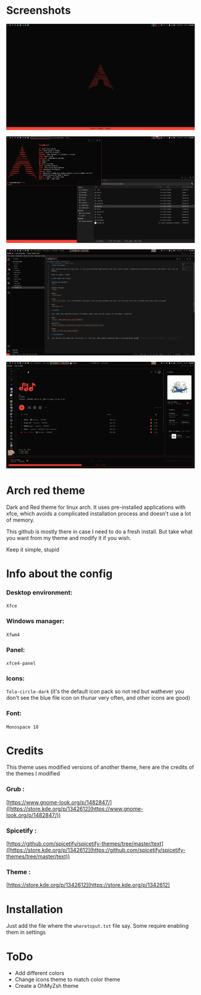 # Screenshots

![screenshot](screenshots/screenshot_01.png)

![screenshot](screenshots/screenshot_02.png)

![screenshot](screenshots/screenshot_03.png)

![screenshot](screenshots/screenshot_04.png)

# Arch red theme

Dark and Red theme for linux arch. It uses pre-installed applications with xfce, which avoids a complicated installation process and doesn't use a lot of memory.

This github is mostly there in case I need to do a fresh install. But take what you want from my theme and modify it if you wish.

Keep it simple, stupid

# Info about the config

### Desktop environment:
`Xfce`

### Windows manager:
`Xfwm4`

### Panel:
`xfce4-panel`

### Icons:
`Tela-circle-dark` (it's the default icon pack so not red but wathever you don't see the blue file icon on thunar very often, and other icons are good)

### Font:
`Monospace 10`

# Credits

This theme uses modified versions of another theme, here are the credits of the themes I modified

### Grub :
[https://www.gnome-look.org/p/1482847/]([https://store.kde.org/p/1342612](https://www.gnome-look.org/p/1482847/))

### Spicetify :
[https://github.com/spicetify/spicetify-themes/tree/master/text]([https://store.kde.org/p/1342612](https://github.com/spicetify/spicetify-themes/tree/master/text))

### Theme :
[https://store.kde.org/p/1342612](https://store.kde.org/p/1342612)

# Installation

Just add the file where the `wheretoput.txt` file say. Some require enabling them in settings

# ToDo

* Add different colors
* Change icons theme to match color theme
* Create a OhMyZsh theme
